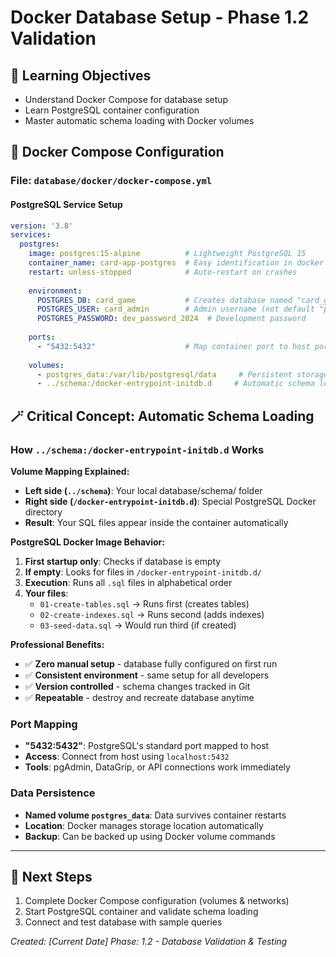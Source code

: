 # Docker Database Setup - Phase 1.2 Validation

## 🎯 Learning Objectives
- Understand Docker Compose for database setup
- Learn PostgreSQL container configuration
- Master automatic schema loading with Docker volumes

## 🐳 Docker Compose Configuration

### File: `database/docker/docker-compose.yml`

#### PostgreSQL Service Setup
```yaml
version: '3.8'
services:
  postgres:
    image: postgres:15-alpine          # Lightweight PostgreSQL 15
    container_name: card-app-postgres  # Easy identification in docker ps
    restart: unless-stopped            # Auto-restart on crashes
    
    environment:
      POSTGRES_DB: card_game           # Creates database named "card_game"
      POSTGRES_USER: card_admin        # Admin username (not default "postgres")
      POSTGRES_PASSWORD: dev_password_2024  # Development password
    
    ports:
      - "5432:5432"                    # Map container port to host port
    
    volumes:
      - postgres_data:/var/lib/postgresql/data     # Persistent storage
      - ../schema:/docker-entrypoint-initdb.d     # Automatic schema loading
```

## 🪄 **Critical Concept: Automatic Schema Loading**

### How `../schema:/docker-entrypoint-initdb.d` Works

**Volume Mapping Explained:**
- **Left side (`../schema`)**: Your local database/schema/ folder
- **Right side (`/docker-entrypoint-initdb.d`)**: Special PostgreSQL Docker directory
- **Result**: Your SQL files appear inside the container automatically

**PostgreSQL Docker Image Behavior:**
1. **First startup only**: Checks if database is empty
2. **If empty**: Looks for files in `/docker-entrypoint-initdb.d/`
3. **Execution**: Runs all `.sql` files in alphabetical order
4. **Your files**:
   - `01-create-tables.sql` → Runs first (creates tables)
   - `02-create-indexes.sql` → Runs second (adds indexes)
   - `03-seed-data.sql` → Would run third (if created)

**Professional Benefits:**
- ✅ **Zero manual setup** - database fully configured on first run
- ✅ **Consistent environment** - same setup for all developers
- ✅ **Version controlled** - schema changes tracked in Git
- ✅ **Repeatable** - destroy and recreate database anytime

### Port Mapping
- **"5432:5432"**: PostgreSQL's standard port mapped to host
- **Access**: Connect from host using `localhost:5432`
- **Tools**: pgAdmin, DataGrip, or API connections work immediately

### Data Persistence
- **Named volume `postgres_data`**: Data survives container restarts
- **Location**: Docker manages storage location automatically
- **Backup**: Can be backed up using Docker volume commands

---

## 🚀 **Next Steps**
1. Complete Docker Compose configuration (volumes & networks)
2. Start PostgreSQL container and validate schema loading
3. Connect and test database with sample queries

*Created: [Current Date]*
*Phase: 1.2 - Database Validation & Testing*
